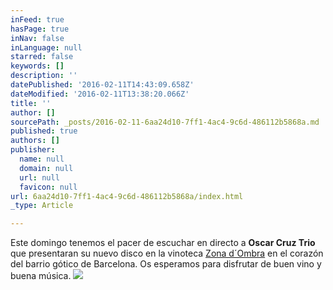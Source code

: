 ```yaml
---
inFeed: true
hasPage: true
inNav: false
inLanguage: null
starred: false
keywords: []
description: ''
datePublished: '2016-02-11T14:43:09.658Z'
dateModified: '2016-02-11T13:38:20.066Z'
title: ''
author: []
sourcePath: _posts/2016-02-11-6aa24d10-7ff1-4ac4-9c6d-486112b5868a.md
published: true
authors: []
publisher:
  name: null
  domain: null
  url: null
  favicon: null
url: 6aa24d10-7ff1-4ac4-9c6d-486112b5868a/index.html
_type: Article

---
```

Este domingo tenemos el pacer de escuchar en directo a **Oscar Cruz Trio** que presentaran su nuevo disco en la  vinoteca [Zona d´Ombra][0] en el corazón del barrio gótico de Barcelona. Os esperamos para disfrutar de buen vino y buena música.
![](https://the-grid-user-content.s3-us-west-2.amazonaws.com/729298a4-6af9-4ce6-9055-e7d0dce6744f.JPG)

[0]: https://www.facebook.com/ZoDombra/?fref=ts